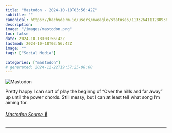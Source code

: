 ```yaml
---
title: "Mastodon - 2024-10-18T03:56:42Z"
subtitle: ""
canonical: https://hachyderm.io/users/mweagle/statuses/113326411128093849
description:
image: "/images/mastodon.png"
toc: false
date: 2024-10-18T03:56:42Z
lastmod: 2024-10-18T03:56:42Z
image: ""
tags: ["Social Media"]

categories: ["mastodon"]
# generated: 2024-12-22T19:57:25-08:00
---
```

![Mastodon](/images/mastodon.png)

<p>Pretty happy I can sort of play  the beginng of “Over the hills and far away” up until the power chords. Still messy, but I can at least tell what song I’m aiming for.</p>


###### [Mastodon Source 🐘](https://hachyderm.io/@mweagle/113326411128093849)

___
